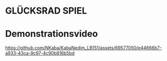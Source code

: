 # GLÜCKSRAD SPIEL



# Demonstrationsvideo

https://github.com/NKaba/KabaNedim_LB151/assets/69577050/e44666b7-a933-43ca-9c97-4c90b816b5bd

